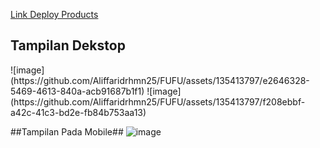 <a href="https://fufu-app.netlify.app">Link Deploy Products</a>

<h2>Tampilan Dekstop</h2>
![image](https://github.com/Aliffaridrhmn25/FUFU/assets/135413797/e2646328-5469-4613-840a-acb91687b1f1)
![image](https://github.com/Aliffaridrhmn25/FUFU/assets/135413797/f208ebbf-a42c-41c3-bd2e-fb84b753aa13)


##Tampilan Pada Mobile##
![image](https://github.com/Aliffaridrhmn25/FUFU/assets/135413797/98d0908b-3716-4355-8eaa-1016a586f2d0)
